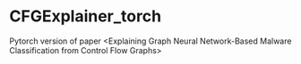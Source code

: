 # CFGExplainer_torch
Pytorch version of paper &lt;Explaining Graph Neural Network-Based Malware Classification from Control Flow Graphs>
